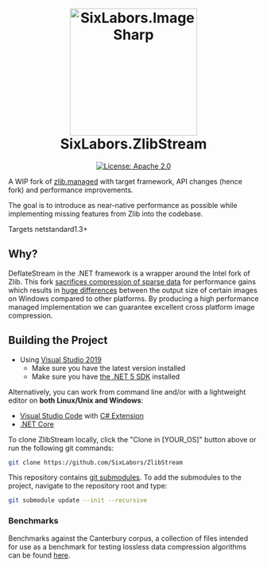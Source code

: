 <h1 align="center">

<img src="https://github.com/SixLabors/Branding/raw/master/icons/org/sixlabors.svg?sanitize=true" alt="SixLabors.ImageSharp" width="256"/>
<br/>
SixLabors.ZlibStream
</h1>

<div align="center">

[![License: Apache 2.0](https://img.shields.io/badge/license-Apache%202.0-blue.svg)](https://opensource.org/licenses/Apache-2.0)
</div>

A WIP fork of [zlib.managed](https://github.com/Elskom/zlib.managed) with target framework, API changes (hence fork) and performance improvements.

The goal is to introduce as near-native performance as possible while implementing missing features from Zlib into the codebase.

Targets netstandard1.3+

## Why?

DeflateStream in the .NET framework is a wrapper around the Intel fork of Zlib.
 This fork [sacrifices compression of sparse data](https://github.com/dotnet/runtime/issues/28235) for performance gains which results in [huge differences](https://github.com/SixLabors/ImageSharp/issues/1027) between the output size of certain images on Windows compared to other platforms. By producing a high performance managed implementation we can guarantee excellent cross platform image compression. 
 
## Building the Project

- Using [Visual Studio 2019](https://visualstudio.microsoft.com/vs/)
  - Make sure you have the latest version installed
  - Make sure you have [the .NET 5 SDK](https://www.microsoft.com/net/core#windows) installed

Alternatively, you can work from command line and/or with a lightweight editor on **both Linux/Unix and Windows**:

- [Visual Studio Code](https://code.visualstudio.com/) with [C# Extension](https://marketplace.visualstudio.com/items?itemName=ms-vscode.csharp)
- [.NET Core](https://www.microsoft.com/net/core#linuxubuntu)

To clone ZlibStream locally, click the "Clone in [YOUR_OS]" button above or run the following git commands:

```bash
git clone https://github.com/SixLabors/ZlibStream
```

This repository contains [git submodules](https://blog.github.com/2016-02-01-working-with-submodules/). To add the submodules to the project, navigate to the repository root and type:

``` bash
git submodule update --init --recursive
```

### Benchmarks

Benchmarks against the Canterbury corpus, a collection of files intended for use as a benchmark for testing lossless data compression algorithms can be found [here](benchmarks.md).


